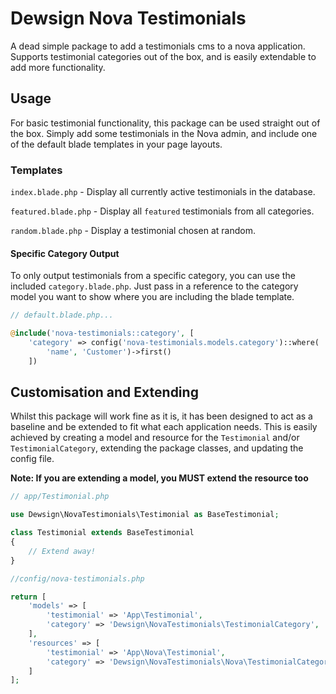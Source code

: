 # Dewsign Nova Testimonials

A dead simple package to add a testimonials cms to a nova application. Supports testimonial categories out of the box, and is easily extendable to add more functionality.

## Usage

For basic testimonial functionality, this package can be used straight out of the box. Simply add some testimonials in the Nova admin, and include one of the default blade templates in your page layouts.

### Templates

`index.blade.php` - Display all currently active testimonials in the database.

`featured.blade.php` - Display all `featured` testimonials from all categories.

`random.blade.php` - Display a testimonial chosen at random.

#### Specific Category Output

To only output testimonials from a specific category, you can use the included `category.blade.php`. Just pass in a reference to the category model you want to show where you are including the blade template.

```php
// default.blade.php...

@include('nova-testimonials::category', [
    'category' => config('nova-testimonials.models.category')::where(
        'name', 'Customer')->first()
    ])
```

## Customisation and Extending

Whilst this package will work fine as it is, it has been designed to act as a baseline and be extended to fit what each application needs. This is easily achieved by creating a model and resource for the `Testimonial` and/or `TestimonialCategory`, extending the package classes, and updating the config file.

**Note: If you are extending a model, you MUST extend the resource too**

```php
// app/Testimonial.php

use Dewsign\NovaTestimonials\Testimonial as BaseTestimonial;

class Testimonial extends BaseTestimonial
{
    // Extend away!
}
```

```php
//config/nova-testimonials.php

return [
    'models' => [
        'testimonial' => 'App\Testimonial',
        'category' => 'Dewsign\NovaTestimonials\TestimonialCategory',
    ],
    'resources' => [
        'testimonial' => 'App\Nova\Testimonial',
        'category' => 'Dewsign\NovaTestimonials\Nova\TestimonialCategory',
    ]
];
```